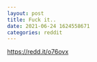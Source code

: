 ```yaml
--- 
layout: post 
title: Fuck it.. 
date: 2021-06-24 1624558671 
categories: reddit 
--- 
```

https://redd.it/o76ovx